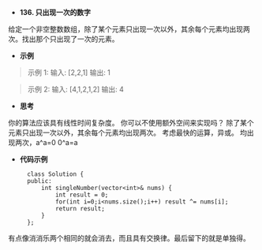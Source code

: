 + **136. 只出现一次的数字**	

给定一个非空整数数组，除了某个元素只出现一次以外，其余每个元素均出现两次。找出那个只出现了一次的元素。

+ **示例**


>示例 1:
>输入: [2,2,1]
>输出: 1

>示例 2:
>输入: [4,1,2,1,2]
>输出: 4
>
>
>



+ **思考**

你的算法应该具有线性时间复杂度。 你可以不使用额外空间来实现吗？
除了某个元素只出现一次以外，其余每个元素均出现两次。
考虑最快的运算，异或。
均出现两次，a^a=0
0^a=a


+ **代码示例**

		class Solution {
		public:
    		int singleNumber(vector<int>& nums) {
        		int result = 0;
        		for(int i=0;i<nums.size();i++) result ^= nums[i];
        		return result;   
    		}
		};

有点像消消乐两个相同的就会消去，而且具有交换律。最后留下的就是单独得。
    


